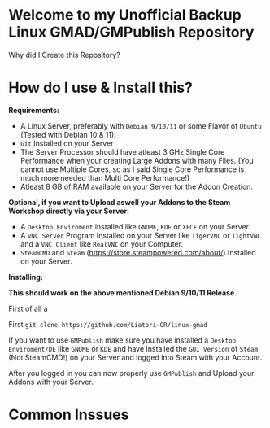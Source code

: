 # Welcome to my Unofficial Backup Linux GMAD/GMPublish Repository

Why did I Create this Repository?


# How do I use & Install this?

__**Requirements:**__

- A Linux Server, preferably with ``Debian 9/10/11`` or some Flavor of ``Ubuntu`` (Tested with Debian 10 & 11).
- ``Git`` Installed on your Server
- The Server Processor should have atleast 3 GHz Single Core Performance when your creating Large Addons with many Files. (You cannot use Multiple Cores, so as I said Single Core Performance is much more needed than Multi Core Performance!)
- Atleast 8 GB of RAM available on your Server for the Addon Creation.

__Optional, if you want to Upload aswell your Addons to the Steam Workshop directly via your Server:__

- A ``Desktop Enviroment`` installed like ``GNOME``, ``KDE`` or ``XFCE`` on your Server.
- A ``VNC Server`` Program Installed on your Server like ``TigerVNC`` or ``TightVNC`` and a ``VNC Client`` like ``RealVNC`` on your Computer.
- ``SteamCMD`` and ``Steam`` (https://store.steampowered.com/about/) Installed on your Server.

__**Installing:**__

__This should work on the above mentioned Debian 9/10/11 Release.__

First of all a

First ``git clone https://github.com/Liatori-GR/linux-gmad``

If you want to use ``GMPublish`` make sure you have installed a ``Desktop Enviroment/DE`` like ``GNOME`` or ``KDE`` and have Installed the ``GUI Version`` of ``Steam`` (Not SteamCMD!) on your Server and logged into Steam with your Account.

After you logged in you can now properly use ``GMPublish`` and Upload your Addons with your Server.

# Common Inssues
